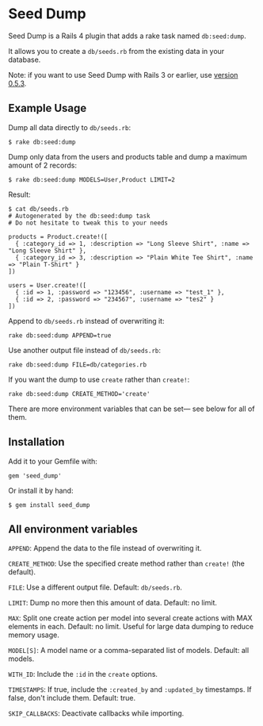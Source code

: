 Seed Dump
========

Seed Dump is a Rails 4 plugin that adds a rake task named `db:seed:dump`.

It allows you to create a `db/seeds.rb` from the existing data in your database.

Note: if you want to use Seed Dump with Rails 3 or earlier, use [version 0.5.3](http://rubygems.org/gems/seed_dump/versions/0.5.3).

Example Usage
-------------

Dump all data directly to `db/seeds.rb`:

    $ rake db:seed:dump

Dump only data from the users and products table and dump a maximum amount of 2 records:

    $ rake db:seed:dump MODELS=User,Product LIMIT=2

Result:

    $ cat db/seeds.rb
    # Autogenerated by the db:seed:dump task
    # Do not hesitate to tweak this to your needs

    products = Product.create!([
      { :category_id => 1, :description => "Long Sleeve Shirt", :name => "Long Sleeve Shirt" },
      { :category_id => 3, :description => "Plain White Tee Shirt", :name => "Plain T-Shirt" }
    ])

    users = User.create!([
      { :id => 1, :password => "123456", :username => "test_1" },
      { :id => 2, :password => "234567", :username => "tes2" }
    ])

Append to `db/seeds.rb` instead of overwriting it:

    rake db:seed:dump APPEND=true

Use another output file instead of `db/seeds.rb`:

    rake db:seed:dump FILE=db/categories.rb

If you want the dump to use `create` rather than `create!`:

    rake db:seed:dump CREATE_METHOD='create'

There are more environment variables that can be set— see below for all of them.


Installation
------------

Add it to your Gemfile with:

    gem 'seed_dump'

Or install it by hand:

    $ gem install seed_dump


All environment variables
-------------------------

`APPEND`: Append the data to the file instead of overwriting it.

`CREATE_METHOD`: Use the specified create method rather than `create!` (the default).

`FILE`: Use a different output file.  Default: `db/seeds.rb`.

`LIMIT`: Dump no more then this amount of data.  Default: no limit.

`MAX`: Split one create action per model into several create actions with MAX elements in each.  Default: no limit.  Useful for large data dumping to reduce memory usage.

`MODEL[S]`: A model name or a comma-separated list of models.  Default: all models.

`WITH_ID`: Include the `:id` in the `create` options.

`TIMESTAMPS`: If true, include the `:created_by` and `:updated_by` timestamps.  If false, don't include them.  Default: true.

`SKIP_CALLBACKS`: Deactivate callbacks while importing.
